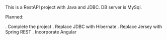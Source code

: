 This is a RestAPI project with Java and JDBC.
DB server is MySql.

Planned:

. Complete the project
. Replace JDBC with Hibernate
. Replace Jersey with Spring REST
. Incorporate Angular
